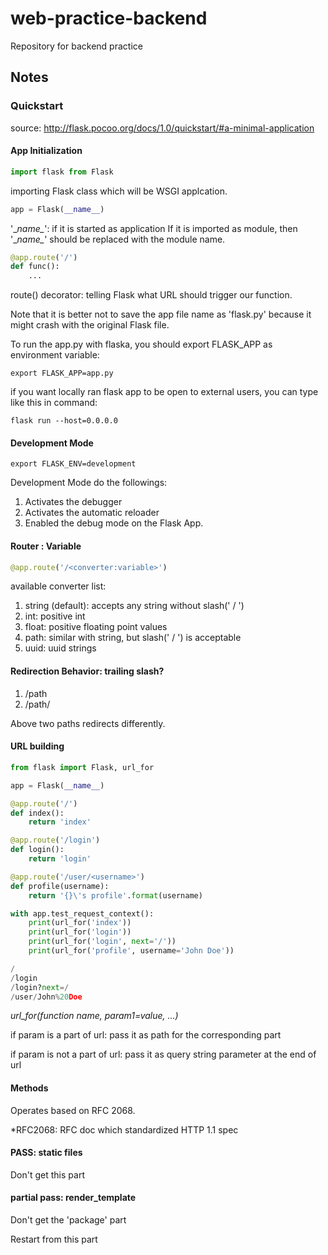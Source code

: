 # web-practice-backend
Repository for backend practice

## Notes

### Quickstart
source: http://flask.pocoo.org/docs/1.0/quickstart/#a-minimal-application


#### App Initialization

```python
import flask from Flask
```

importing Flask class which will be WSGI applcation.

```python
app = Flask(__name__)
```

'\__name\__': if it is started as application
If it is imported as module, then '\__name\__' should be replaced with the module name.

```python
@app.route('/')
def func():
    ...
```

route() decorator: telling Flask what URL should trigger our function.

Note that it is better not to save the app file name as 'flask.py' because it might crash with the original Flask file.

To run the app.py with flaska, you should export FLASK_APP as environment variable:


```commandline
export FLASK_APP=app.py
```
 
if you want locally ran flask app to be open to external users, you can type like this in command:

```commandline
flask run --host=0.0.0.0
```

#### Development Mode
```commandline
export FLASK_ENV=development
```

Development Mode do the followings:

1. Activates the debugger
2. Activates the automatic reloader
3. Enabled the debug mode on the Flask App.

#### Router : Variable
```python
@app.route('/<converter:variable>')
```

available converter list:

1. string (default): accepts any string without slash(' / ')
2. int: positive int
3. float: positive floating point values
4. path: similar with string, but slash(' / ') is acceptable
5. uuid: uuid strings


#### Redirection Behavior: trailing slash?

1. /path
2. /path/

Above two paths redirects differently.

#### URL building

```python
from flask import Flask, url_for

app = Flask(__name__)

@app.route('/')
def index():
    return 'index'

@app.route('/login')
def login():
    return 'login'

@app.route('/user/<username>')
def profile(username):
    return '{}\'s profile'.format(username)

with app.test_request_context():
    print(url_for('index'))
    print(url_for('login'))
    print(url_for('login', next='/'))
    print(url_for('profile', username='John Doe'))

/
/login
/login?next=/
/user/John%20Doe
```

*url_for(function name, param1=value, ...)*

if param is a part of url: pass it as path for the corresponding part

if param is not a part of url: pass it as query string parameter at the end of url

#### Methods

Operates based on RFC 2068.

*RFC2068: RFC doc which standardized HTTP 1.1 spec

#### PASS: static files
Don't get this part

#### partial pass: render_template
Don't get the 'package' part

Restart from this part


